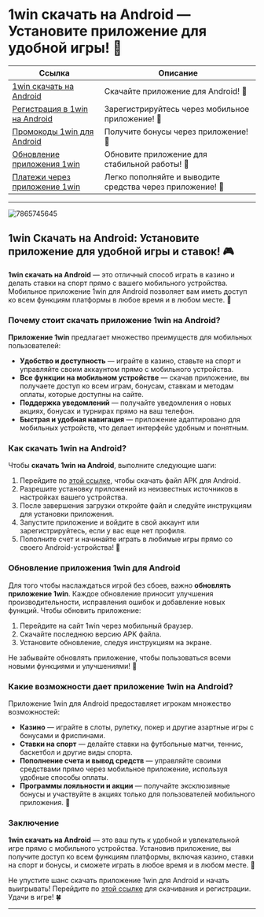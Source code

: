 # 1win скачать на Android — Установите приложение для удобной игры! 📱

| **Ссылка**                                | **Описание**             |
|-------------------------------------------|--------------------------|
| [1win скачать на Android](https://brandplay.link/6F5VqbyZ) | Скачайте приложение для Android! 🚀 |
| [Регистрация в 1win на Android](https://brandplay.link/6F5VqbyZ) | Зарегистрируйтесь через мобильное приложение! 🔑 |
| [Промокоды 1win для Android](https://brandplay.link/6F5VqbyZ) | Получите бонусы через приложение! 🎉 |
| [Обновление приложения 1win](https://brandplay.link/6F5VqbyZ) | Обновите приложение для стабильной работы! 🔄 |
| [Платежи через приложение 1win](https://brandplay.link/6F5VqbyZ) | Легко пополняйте и выводите средства через приложение! 💸 |

---
![7865745645](https://github.com/user-attachments/assets/83e937fa-f5ac-4349-8c77-226f9e351b9d)

## 1win Скачать на Android: Установите приложение для удобной игры и ставок! 🎮

**1win скачать на Android** — это отличный способ играть в казино и делать ставки на спорт прямо с вашего мобильного устройства. Мобильное приложение 1win для Android позволяет вам иметь доступ ко всем функциям платформы в любое время и в любом месте. 📱

### Почему стоит скачать приложение 1win на Android?

**Приложение 1win** предлагает множество преимуществ для мобильных пользователей:

- **Удобство и доступность** — играйте в казино, ставьте на спорт и управляйте своим аккаунтом прямо с мобильного устройства.
- **Все функции на мобильном устройстве** — скачав приложение, вы получаете доступ ко всем играм, бонусам, ставкам и методам оплаты, которые доступны на сайте.
- **Поддержка уведомлений** — получайте уведомления о новых акциях, бонусах и турнирах прямо на ваш телефон.
- **Быстрая и удобная навигация** — приложение адаптировано для мобильных устройств, что делает интерфейс удобным и понятным.

### Как скачать 1win на Android?

Чтобы **скачать 1win на Android**, выполните следующие шаги:

1. Перейдите по [этой ссылке](https://brandplay.link/6F5VqbyZ), чтобы скачать файл APK для Android.
2. Разрешите установку приложений из неизвестных источников в настройках вашего устройства.
3. После завершения загрузки откройте файл и следуйте инструкциям для установки приложения.
4. Запустите приложение и войдите в свой аккаунт или зарегистрируйтесь, если у вас еще нет профиля.
5. Пополните счет и начинайте играть в любимые игры прямо со своего Android-устройства! 🎰

### Обновление приложения 1win для Android

Для того чтобы наслаждаться игрой без сбоев, важно **обновлять приложение 1win**. Каждое обновление приносит улучшения производительности, исправления ошибок и добавление новых функций. Чтобы обновить приложение:

1. Перейдите на сайт 1win через мобильный браузер.
2. Скачайте последнюю версию APK файла.
3. Установите обновление, следуя инструкциям на экране.

Не забывайте обновлять приложение, чтобы пользоваться всеми новыми функциями и улучшениями! 🔄

### Какие возможности дает приложение 1win на Android?

Приложение 1win для Android предоставляет игрокам множество возможностей:

- **Казино** — играйте в слоты, рулетку, покер и другие азартные игры с бонусами и фриспинами.
- **Ставки на спорт** — делайте ставки на футбольные матчи, теннис, баскетбол и другие виды спорта.
- **Пополнение счета и вывод средств** — управляйте своими средствами прямо через мобильное приложение, используя удобные способы оплаты.
- **Программы лояльности и акции** — получайте эксклюзивные бонусы и участвуйте в акциях только для пользователей мобильного приложения. 💸

### Заключение

**1win скачать на Android** — это ваш путь к удобной и увлекательной игре прямо с мобильного устройства. Установив приложение, вы получите доступ ко всем функциям платформы, включая казино, ставки на спорт и бонусы, и сможете играть в любое время и в любом месте. 📲

Не упустите шанс скачать приложение 1win для Android и начать выигрывать! Перейдите по [этой ссылке](https://brandplay.link/6F5VqbyZ) для скачивания и регистрации. Удачи в игре! 🍀

---

